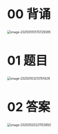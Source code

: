 # 00 背诵

<img src="https://cvp.oss-cn-shanghai.aliyuncs.com/202505101707565.png" alt="image-20250510170729385" style="zoom:50%;" />



# 01 题目

<img src="https://cvp.oss-cn-shanghai.aliyuncs.com/202501032131591.png" alt="image-20250103213151429" style="zoom:50%;" />



# 02 答案

<img src="C:\Users\Administrator\AppData\Roaming\Typora\typora-user-images\image-20250520221153850.png" alt="image-20250520221153850" style="zoom:50%;" />












